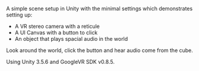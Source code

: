A simple scene setup in Unity with the minimal settings which demonstrates setting up:
- A VR stereo camera with a reticule
- A UI Canvas with a button to click
- An object that plays spacial audio in the world

Look around the world, click the button and hear audio come from the cube.

Using Unity 3.5.6 and GoogleVR SDK v0.8.5.